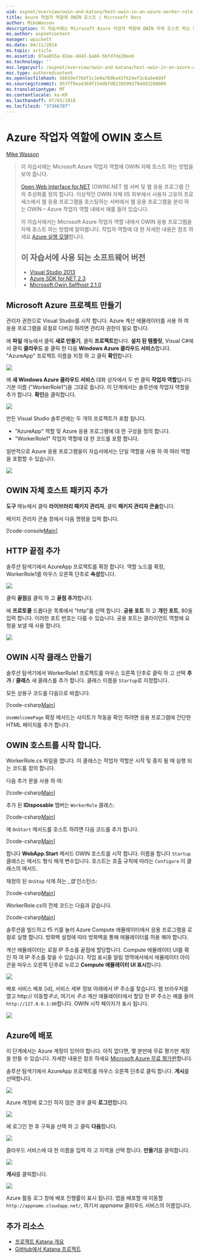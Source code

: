 ```yaml
---
uid: aspnet/overview/owin-and-katana/host-owin-in-an-azure-worker-role
title: Azure 작업자 역할에 OWIN 호스트 | Microsoft Docs
author: MikeWasson
description: 이 자습서에는 Microsoft Azure 작업자 역할에 OWIN 자체 호스트 하는 방법을 보여 줍니다. Open Web Interface.NET (OWIN)에 대 한.NET 웹 서버 간의 추상화를 정의 하는 중...
ms.author: aspnetcontent
manager: wpickett
ms.date: 04/11/2014
ms.topic: article
ms.assetid: 07aa855a-92ee-4d43-ba66-5bfd7de20ee6
ms.technology: ''
msc.legacyurl: /aspnet/overview/owin-and-katana/host-owin-in-an-azure-worker-role
msc.type: authoredcontent
ms.openlocfilehash: 56019ef7bdf1c3e9a769ba43f624ef3c6a5e6d4f
ms.sourcegitcommit: 953ff9ea4369f154d6fd0239599279ddd3280009
ms.translationtype: MT
ms.contentlocale: ko-KR
ms.lasthandoff: 07/03/2018
ms.locfileid: "37366707"
---
```

<a name="host-owin-in-an-azure-worker-role"></a>Azure 작업자 역할에 OWIN 호스트
====================
[Mike Wasson](https://github.com/MikeWasson)

> 이 자습서에는 Microsoft Azure 작업자 역할에 OWIN 자체 호스트 하는 방법을 보여 줍니다.
> 
> [Open Web Interface for.NET](http://owin.org/) (OWIN).NET 웹 서버 및 웹 응용 프로그램 간의 추상화를 정의 합니다. 이상적인 OWIN 자체 IIS 외부에서 사용자 고유의 프로세스에서 웹 응용 프로그램을 호스팅하는 서버에서 웹 응용 프로그램을 분리 하는 OWIN – Azure 작업자 역할 내에서 예를 들어 있습니다.
> 
> 이 자습서에서는 Microsoft Azure 작업자 역할 내에서 OWIN 응용 프로그램을 자체 호스트 하는 방법에 알아봅니다. 작업자 역할에 대 한 자세한 내용은 참조 하세요 [Azure 실행 모델](https://azure.microsoft.com/documentation/articles/fundamentals-application-models/#CloudServices)합니다.
> 
> ## <a name="software-versions-used-in-the-tutorial"></a>이 자습서에 사용 되는 소프트웨어 버전
> 
> 
> - [Visual Studio 2013](https://www.microsoft.com/visualstudio/eng/2013-downloads)
> - [Azure SDK for.NET 2.3](https://azure.microsoft.com/downloads/)
> - [Microsoft.Owin.Selfhost 2.1.0](http://www.nuget.org/packages/Microsoft.Owin.SelfHost/2.1.0)


## <a name="create-a-microsoft-azure-project"></a>Microsoft Azure 프로젝트 만들기

관리자 권한으로 Visual Studio를 시작 합니다. Azure 계산 에뮬레이터를 사용 하 여 응용 프로그램을 로컬로 디버깅 하려면 관리자 권한이 필요 합니다.

에 **파일** 메뉴에서 클릭 **새로 만들기**, 클릭 **프로젝트**합니다. **설치 된 템플릿**, Visual C#에서 클릭 **클라우드** 을 클릭 한 다음 **Windows Azure 클라우드 서비스**합니다. "AzureApp" 프로젝트 이름을 지정 하 고 클릭 **확인**합니다.

[![](host-owin-in-an-azure-worker-role/_static/image2.png)](host-owin-in-an-azure-worker-role/_static/image1.png)

에 **새 Windows Azure 클라우드 서비스** 대화 상자에서 두 번 클릭 **작업자 역할**입니다. 기본 이름 ("WorkerRole1")을 그대로 둡니다. 이 단계에서는 솔루션에 작업자 역할을 추가 합니다. **확인**을 클릭합니다.

[![](host-owin-in-an-azure-worker-role/_static/image4.png)](host-owin-in-an-azure-worker-role/_static/image3.png)

만든 Visual Studio 솔루션에는 두 개의 프로젝트가 포함 됩니다.

- &quot;AzureApp&quot; 역할 및 Azure 응용 프로그램에 대 한 구성을 정의 합니다.
- &quot;WorkerRole1&quot; 작업자 역할에 대 한 코드를 포함 합니다.

일반적으로 Azure 응용 프로그램을이 자습서에서는 단일 역할을 사용 하 여 여러 역할을 포함할 수 있습니다.

![](host-owin-in-an-azure-worker-role/_static/image5.png)

## <a name="add-the-owin-self-host-packages"></a>OWIN 자체 호스트 패키지 추가

**도구** 메뉴에서 클릭 **라이브러리 패키지 관리자**, 클릭 **패키지 관리자 콘솔**합니다.

패키지 관리자 콘솔 창에서 다음 명령을 입력 합니다.

[!code-console[Main](host-owin-in-an-azure-worker-role/samples/sample1.cmd)]

## <a name="add-an-http-endpoint"></a>HTTP 끝점 추가

솔루션 탐색기에서 AzureApp 프로젝트를 확장 합니다. 역할 노드를 확장, WorkerRole1를 마우스 오른쪽 단추로 **속성**합니다.

![](host-owin-in-an-azure-worker-role/_static/image6.png)

클릭 **끝점**를 클릭 하 고 **끝점 추가**합니다.

에 **프로토콜** 드롭다운 목록에서 "http"를 선택 합니다. **공용 포트** 하 고 **개인 포트**, 80을 입력 합니다. 이러한 포트 번호는 다를 수 있습니다. 공용 포트는 클라이언트 역할에 요청을 보낼 때 사용 합니다.

[![](host-owin-in-an-azure-worker-role/_static/image8.png)](host-owin-in-an-azure-worker-role/_static/image7.png)

## <a name="create-the-owin-startup-class"></a>OWIN 시작 클래스 만들기

솔루션 탐색기에서 WorkerRole1 프로젝트를 마우스 오른쪽 단추로 클릭 하 고 선택 **추가** / **클래스** 새 클래스를 추가 합니다. 클래스 이름을 `Startup`로 지정합니다.

모든 상용구 코드를 다음으로 바꿉니다.

[!code-csharp[Main](host-owin-in-an-azure-worker-role/samples/sample2.cs)]

`UseWelcomePage` 확장 메서드는 사이트가 작동을 확인 하려면 응용 프로그램에 간단한 HTML 페이지를 추가 합니다.

## <a name="start-the-owin-host"></a>OWIN 호스트를 시작 합니다.

WorkerRole.cs 파일을 엽니다. 이 클래스는 작업자 역할은 시작 및 중지 될 때 실행 되는 코드를 정의 합니다.

다음 추가 문을 사용 하 여:

[!code-csharp[Main](host-owin-in-an-azure-worker-role/samples/sample3.cs)]

추가 된 **IDisposable** 멤버는 `WorkerRole` 클래스:

[!code-csharp[Main](host-owin-in-an-azure-worker-role/samples/sample4.cs)]

에 `OnStart` 메서드를 호스트 하려면 다음 코드를 추가 합니다.

[!code-csharp[Main](host-owin-in-an-azure-worker-role/samples/sample5.cs?highlight=5)]

합니다 **WebApp.Start** 메서드 OWIN 호스트를 시작 합니다. 이름을 합니다 `Startup` 클래스는 메서드 형식 매개 변수입니다. 호스트는 호출 규칙에 따라는 `Configure` 이 클래스의 메서드.

재정의 된 `OnStop` 삭제 하는  *\_앱* 인스턴스:

[!code-csharp[Main](host-owin-in-an-azure-worker-role/samples/sample6.cs)]

WorkerRole.cs의 전체 코드는 다음과 같습니다.

[!code-csharp[Main](host-owin-in-an-azure-worker-role/samples/sample7.cs)]

솔루션을 빌드하고 f5 키를 눌러 Azure Compute 에뮬레이터에서 응용 프로그램을 로컬로 실행 합니다. 방화벽 설정에 따라 방화벽을 통해 에뮬레이터를 허용 해야 합니다.

계산 에뮬레이터는 로컬 IP 주소를 끝점에 할당합니다. Compute 에뮬레이터 UI를 확인 하 여 IP 주소를 찾을 수 있습니다. 작업 표시줄 알림 영역에서에서 에뮬레이터 아이콘을 마우스 오른쪽 단추로 누르고 **Compute 에뮬레이터 UI 표시**합니다.

[![](host-owin-in-an-azure-worker-role/_static/image10.png)](host-owin-in-an-azure-worker-role/_static/image9.png)

배포 서비스 배포 [id], 서비스 세부 정보 아래에서 IP 주소를 찾습니다. 웹 브라우저를 열고 http:// 이동할<em>주소</em>, 여기서 <em>주소</em> 계산 에뮬레이터에서 할당 한 IP 주소는 예를 들어 `http://127.0.0.1:80`합니다. OWIN 시작 페이지가 표시 됩니다.

![](host-owin-in-an-azure-worker-role/_static/image11.png)

## <a name="deploy-to-azure"></a>Azure에 배포

이 단계에서는 Azure 계정이 있어야 합니다. 아직 없다면, 몇 분만에 무료 평가판 계정을 만들 수 있습니다. 자세한 내용은 참조 하세요 [Microsoft Azure 무료 평가판](https://azure.microsoft.com/pricing/free-trial/?WT.mc_id=A261C142F)합니다.

솔루션 탐색기에서 AzureApp 프로젝트를 마우스 오른쪽 단추로 클릭 합니다. **게시**를 선택합니다.

![](host-owin-in-an-azure-worker-role/_static/image12.png)

Azure 계정에 로그인 하지 않은 경우 클릭 **로그인**합니다.

[![](host-owin-in-an-azure-worker-role/_static/image14.png)](host-owin-in-an-azure-worker-role/_static/image13.png)

에 로그인 한 후 구독을 선택 하 고 클릭 **다음**합니다.

[![](host-owin-in-an-azure-worker-role/_static/image16.png)](host-owin-in-an-azure-worker-role/_static/image15.png)

클라우드 서비스에 대 한 이름을 입력 하 고 지역을 선택 합니다. **만들기**를 클릭합니다.

![](host-owin-in-an-azure-worker-role/_static/image17.png)

**게시**를 클릭합니다.

[![](host-owin-in-an-azure-worker-role/_static/image19.png)](host-owin-in-an-azure-worker-role/_static/image18.png)

Azure 활동 로그 창에 배포 진행률이 표시 됩니다. 앱을 배포할 때 이동할 `http://appname.cloudapp.net/`, 여기서 *appname* 클라우드 서비스의 이름입니다.

## <a name="additional-resources"></a>추가 리소스

- [프로젝트 Katana 개요](an-overview-of-project-katana.md)
- [GitHub에서 Katana 프로젝트](https://github.com/aspnet/AspNetKatana/)
